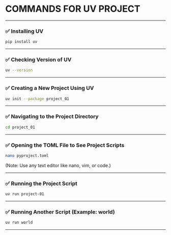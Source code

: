 # **COMMANDS FOR UV PROJECT**

---

### ✅ Installing UV

```bash
pip install uv
```

---

### ✅ Checking Version of UV

```bash
uv --version
```

---

### ✅ Creating a New Project Using UV

```bash
uv init --package project_01
```

---

### ✅ Navigating to the Project Directory

```bash
cd project_01
```

---

### ✅ Opening the TOML File to See Project Scripts

```bash
nano pyproject.toml
```

(Note: Use any text editor like nano, vim, or code.)

---

### ✅ Running the Project Script

```bash
uv run project-01
```

---

### ✅ Running Another Script (Example: world)

```bash
uv run world
```

---


